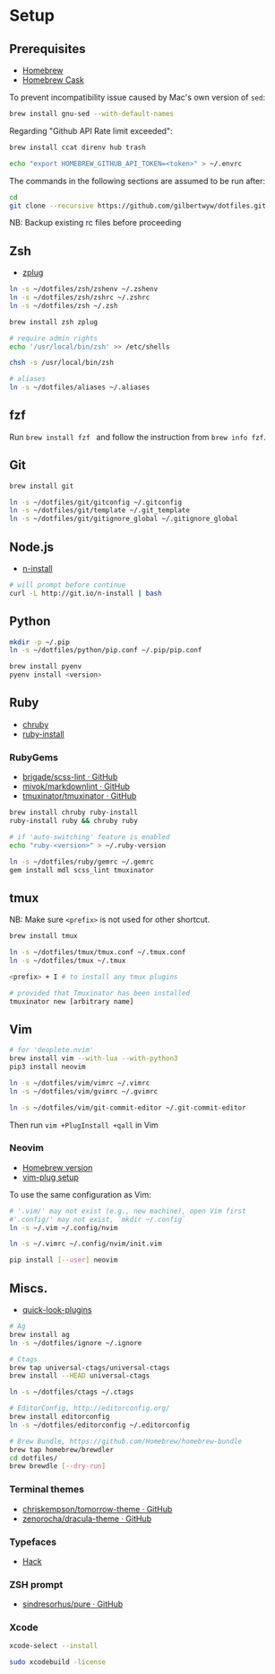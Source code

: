 # Setup

## Prerequisites

- [Homebrew](http://brew.sh/)
- [Homebrew Cask](https://caskroom.github.io/)

To prevent incompatibility issue caused by Mac's own version of `sed`:

```sh
brew install gnu-sed --with-default-names
```

Regarding "Github API Rate limit exceeded":

```sh
brew install ccat direnv hub trash

echo "export HOMEBREW_GITHUB_API_TOKEN=<token>" > ~/.envrc
```

The commands in the following sections are assumed to be run after:

```sh
cd
git clone --recursive https://github.com/gilbertwyw/dotfiles.git
```

NB: Backup existing rc files before proceeding

## Zsh

- [zplug](https://github.com/zplug/zplug)

```sh
ln -s ~/dotfiles/zsh/zshenv ~/.zshenv
ln -s ~/dotfiles/zsh/zshrc ~/.zshrc
ln -s ~/dotfiles/zsh ~/.zsh

brew install zsh zplug

# require admin rights
echo '/usr/local/bin/zsh' >> /etc/shells

chsh -s /usr/local/bin/zsh

# aliases
ln -s ~/dotfiles/aliases ~/.aliases
```

## fzf

Run `brew install fzf ` and follow the instruction from `brew info fzf`.

## Git

```sh
brew install git

ln -s ~/dotfiles/git/gitconfig ~/.gitconfig
ln -s ~/dotfiles/git/template ~/.git_template
ln -s ~/dotfiles/git/gitignore_global ~/.gitignore_global
```

## Node.js

- [n-install](https://github.com/mklement0/n-install)

```sh
# will prompt before continue
curl -L http://git.io/n-install | bash
```

## Python

```sh
mkdir -p ~/.pip
ln -s ~/dotfiles/python/pip.conf ~/.pip/pip.conf
```

```sh
brew install pyenv
pyenv install <version>
```

## Ruby

- [chruby](https://github.com/postmodern/chruby)
- [ruby-install](https://github.com/postmodern/ruby-install)

### RubyGems

- [brigade/scss-lint · GitHub](https://github.com/brigade/scss-lint)
- [mivok/markdownlint · GitHub](https://github.com/mivok/markdownlint)
- [tmuxinator/tmuxinator · GitHub](https://github.com/tmuxinator/tmuxinator)

```sh
brew install chruby ruby-install
ruby-install ruby && chruby ruby

# if 'auto-switching' feature is enabled
echo "ruby-<version>" > ~/.ruby-version

ln -s ~/dotfiles/ruby/gemrc ~/.gemrc
gem install mdl scss_lint tmuxinator
```

## tmux

NB: Make sure `<prefix>` is not used for other shortcut.

```sh
brew install tmux

ln -s ~/dotfiles/tmux/tmux.conf ~/.tmux.conf
ln -s ~/dotfiles/tmux ~/.tmux

<prefix> + I # to install any tmux plugins

# provided that Tmuxinator has been installed
tmuxinator new [arbitrary name]
```

## Vim

```sh
# for 'deoplete.nvim'
brew install vim --with-lua --with-python3
pip3 install neovim

ln -s ~/dotfiles/vim/vimrc ~/.vimrc
ln -s ~/dotfiles/vim/gvimrc ~/.gvimrc

ln -s ~/dotfiles/vim/git-commit-editor ~/.git-commit-editor
```

Then run `vim +PlugInstall +qall` in Vim

### Neovim 

- [Homebrew version](https://github.com/neovim/homebrew-neovim/blob/master/README.md)
- [vim-plug setup](https://github.com/junegunn/vim-plug#neovim)

To use the same configuration as Vim:

```sh
# '.vim/' may not exist (e.g., new machine), open Vim first
#'.config/' may not exist, `mkdir ~/.config`
ln -s ~/.vim ~/.config/nvim

ln -s ~/.vimrc ~/.config/nvim/init.vim

pip install [--user] neovim
```

## Miscs.

- [quick-look-plugins](https://github.com/sindresorhus/quick-look-plugins#install-all)

```sh
# Ag
brew install ag
ln -s ~/dotfiles/ignore ~/.ignore

# Ctags
brew tap universal-ctags/universal-ctags
brew install --HEAD universal-ctags

ln -s ~/dotfiles/ctags ~/.ctags

# EditorConfig, http://editorconfig.org/
brew install editorconfig
ln -s ~/dotfiles/editorconfig ~/.editorconfig

# Brew Bundle, https://github.com/Homebrew/homebrew-bundle
brew tap homebrew/brewdler
cd dotfiles/
brew brewdle [--dry-run]
```

### Terminal themes

- [chriskempson/tomorrow-theme · GitHub](https://github.com/chriskempson/tomorrow-theme)
- [zenorocha/dracula-theme · GitHub](https://github.com/zenorocha/dracula-theme)

### Typefaces

- [Hack](https://github.com/chrissimpkins/Hack#os-x)

### ZSH prompt

- [sindresorhus/pure · GitHub](https://github.com/sindresorhus/pure)

### Xcode

```sh
xcode-select --install

sudo xcodebuild -license
```
